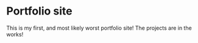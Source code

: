 # Portfolio site

This is my first, and most likely worst portfolio site! The projects are in the works!
